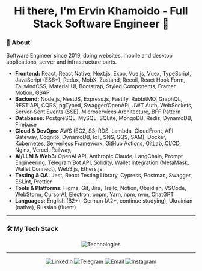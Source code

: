 <h1 align="center">Hi there, I'm Ervin Khamoido - Full Stack Software Engineer 👋</h1>

### 🚀 About

Software Engineer since 2019, doing websites,
mobile and desktop applications, server and
infrastructure parts.

- **Frontend:** React, React Native, Next.js, Expo, Vue.js, Vuex, TypeScript, JavaScript (ES6+), Redux, MobX, Zustand, Recoil, React Hook Form, TailwindCSS, Material UI, Bootstrap, Styled Components, Framer Motion, GSAP
- **Backend:** Node.js, NestJS, Express.js, Fastify, RabbitMQ, GraphQL, REST API, CQRS, pgTyped, Swagger/OpenAPI, JWT Auth, WebSockets, Server-Sent Events (SSE), Microservices Architecture, BFF Pattern
- **Databases:** PostgreSQL, MySQL, SQLite, MongoDB, Redis, DynamoDB, Firebase
- **Cloud & DevOps:** AWS  (EC2, S3, RDS, Lambda, CloudFront, API Gateway, Cognito, DynamoDB, IoT, SNS, SQS, SAM), Docker, Kubernetes, Serverless Framework, GitHub Actions, GitLab, CI/CD, Nginx, Vercel, Railway,
- **AI/LLM & Web3:** OpenAI API, Anthropic Claude, LangChain, Prompt Engineering, Telegram Bot API, Solidity, Wallet Integration (MetaMask, Wallet Connect), Web3.js, Ethers.js
- **Testing & QA:** Jest, React Testing Library, Cypress, Postman, Swagger, ESLint, Prettier
- **Tools & Platforms:** Figma, Git, Jira, Trello, Notion, Obsidian, VSCode, WebStorm, CursorAI, Electron, pnpm, Yarn, npm, nvm, ChatGPT
- **Languages:** English (B2+), German (A2+, continue studying), Ukrainian (native), Russian (fluent)

---

### 🛠️ My Tech Stack

<p align="center">
  <img src="https://skillicons.dev/icons?i=html,css,js,ts,react,nextjs,nestjs,nodejs,express,postgres,mongodb,jest,firebase,docker,kubernetes,aws,vue,redux,tailwindcss,redis,rabbitmq,mysql,sqlite,dynamodb,cypress,postman,figma,git,notion,obsidian,vscode,webstorm,electron,npm,yarn" alt="Technologies" />
</p>

---

<p align="center">
  <a href="https://www.linkedin.com/in/ervin-khamoido">
    <img src="https://img.shields.io/badge/LinkedIn-0077B5?style=for-the-badge&logo=linkedin&logoColor=white" alt="LinkedIn" />
  </a>
  <a href="https://t.me/ervin_khamoido">
    <img src="https://img.shields.io/badge/Telegram-2CA5E0?style=for-the-badge&logo=telegram&logoColor=white" alt="Telegram" />
  </a>
  <a href="mailto:ervin.khamoido@gmail.com">
    <img src="https://img.shields.io/badge/Email-D14836?style=for-the-badge&logo=gmail&logoColor=white" alt="Email" />
  </a>
  <a href="https://www.instagram.com/ervin_khamoido">
    <img src="https://img.shields.io/badge/Instagram-E4405F?style=for-the-badge&logo=instagram&logoColor=white" alt="Instagram" />
  </a>
</p>
